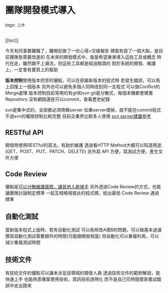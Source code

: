# 團隊開發模式導入 

###### tags: `工作`

[[toc]]

今天有同事要離職了，離開前做了一份心得+交接報告
裡面有提了一個大點，是目前團隊急需要改進的
在未來的開發模式中，我是希望漸漸導入這些工具或概念
時代在走，雖然跟不上潮流，但這些工具都是經過驗證的
對於系統的開發、維護上，一定會有實質上的幫助

**版本控制**使用版本控至的優點，可以在部屬新版本的程式時
若發生錯誤，可以馬上回復上一個版本
另外也可以避免多個人同時改到同一支程式
可以做Conflict的Merge處理
版本控制目前常用的有git和svn
git是分散式，每個本機都會建置Repository
沒有網路還是可以commit，查看歷史紀錄

svn是集中式的，全部都必須倚賴server
如果server壞掉，就不能在commit程式
不過svn的權限控制比較完整
目前企業界比較多人使用
[svn server建置參考](https://shaurong.blogspot.com/2018/07/tortoisesvn-110-x64-apache-svn-server.html)

## RESTful API
開發時使用RESTful的寫法，有助於維護
透過看HTTP Method大概可以知道用途
(GET、POST、PUT、PATCH、DELETE)
另外寫 API 方便，寫測試方便，產生文件方便

## Code Review
優點是[可以分散維護風險，讓其他人能接手](https://ithelp.ithome.com.tw/articles/10202760)
另外透過Code Review的方式，也能讓團隊討論制定標準
一起互相檢視彼此的程式碼，給出最低 Code Review 通過標準

## 自動化測試
當新版本程式上版時，若有自動化測試
可以免除改A壞B的問題，可以做基本過濾
撰寫自動化測試需要額外的時間(可能跟開發相當)
但自動化可以重複利用，可以減少重複測試時間

## 技術文件
有技術文件的優點可以讓未涉足該領域的開發人員
透過技術文件的範例解說，能快速上手
也能熟悉專案使用技術，資訊技術透明化
而不是自己花時間摸索嘗試錯誤中走出路來 